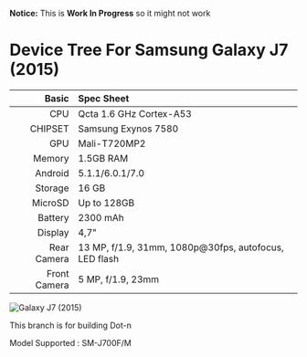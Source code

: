 
**Notice:** This is **Work In Progress** so it might not work

Device Tree For Samsung Galaxy J7 (2015)
=====================================

Basic   | Spec Sheet
-------:|:-------------------------
CPU     | Qcta 1.6 GHz Cortex-A53
CHIPSET | Samsung Exynos 7580
GPU     | Mali-T720MP2
Memory  | 1.5GB RAM
Android | 5.1.1/6.0.1/7.0
Storage | 16 GB
MicroSD | Up to 128GB
Battery | 2300 mAh
Display | 4,7"
Rear Camera  | 13 MP, f/1.9, 31mm, 1080p@30fps, autofocus, LED flash
Front Camera  | 5 MP, f/1.9, 23mm

![Galaxy J7 (2015)](https://aicdn.files.wordpress.com/2017/06/j7-2015-will-get-nougat.jpg "Galaxy J7 (2015)")

This branch is for building Dot-n 

Model Supported : SM-J700F/M
